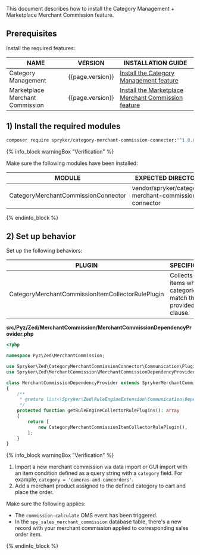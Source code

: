 This document describes how to install the Category Management + Marketplace Merchant Commission feature.

## Prerequisites

Install the required features:

| NAME                            | VERSION          | INSTALLATION GUIDE                                                                                                                                                                                          |
|---------------------------------|------------------|-------------------------------------------------------------------------------------------------------------------------------------------------------------------------------------------------------------|
| Category Management             | {{page.version}} | [Install the Category Management feature](/docs/pbc/all/product-information-management/{{page.version}}/base-shop/install-and-upgrade/install-features/install-the-category-management-feature.html)        |
| Marketplace Merchant Commission | {{page.version}} | [Install the Marketplace Merchant Commission feature](/docs/pbc/all/merchant-management/{{page.version}}/marketplace/install-and-upgrade/install-features/install-the-marketplace-merchant-commission-feature.html) |

## 1) Install the required modules

```bash
composer require spryker/category-merchant-commission-connector:"^1.0.0" --update-with-dependencies
```

{% info_block warningBox "Verification" %}

Make sure the following modules have been installed:

| MODULE                              | EXPECTED DIRECTORY                                    |
|-------------------------------------|-------------------------------------------------------|
| CategoryMerchantCommissionConnector | vendor/spryker/category-merchant-commission-connector |

{% endinfo_block %}


## 2) Set up behavior

Set up the following behaviors:

| PLUGIN                                            | SPECIFICATION                                              | PREREQUISITES | NAMESPACE                                                                               |
|---------------------------------------------------|------------------------------------------------------------|---------------|-----------------------------------------------------------------------------------------|
| CategoryMerchantCommissionItemCollectorRulePlugin | Collects the items whose categories match the provided clause. |               | Spryker\Zed\CategoryMerchantCommissionConnector\Communication\Plugin\MerchantCommission |

**src/Pyz/Zed/MerchantCommission/MerchantCommissionDependencyProvider.php**

```php
<?php

namespace Pyz\Zed\MerchantCommission;

use Spryker\Zed\CategoryMerchantCommissionConnector\Communication\Plugin\MerchantCommission\CategoryMerchantCommissionItemCollectorRulePlugin;
use Spryker\Zed\MerchantCommission\MerchantCommissionDependencyProvider as SprykerMerchantCommissionDependencyProvider;

class MerchantCommissionDependencyProvider extends SprykerMerchantCommissionDependencyProvider
{
    /**
     * @return list<\Spryker\Zed\RuleEngineExtension\Communication\Dependency\Plugin\CollectorRulePluginInterface>
     */
    protected function getRuleEngineCollectorRulePlugins(): array
    {
        return [
            new CategoryMerchantCommissionItemCollectorRulePlugin(),
        ];
    }
}
```

{% info_block warningBox "Verification" %}

1. Import a new merchant commission via data import or GUI import with an item condition defined as a query string with a `category` field. For example, `category = 'cameras-and-camcorders'`.
2. Add a merchant product assigned to the defined category to cart and place the order.

Make sure the following applies:
- The `commission-calculate` OMS event has been triggered.
- In the `spy_sales_merchant_commission` database table, there's a new record with your merchant commission applied to corresponding sales order item.

{% endinfo_block %}
